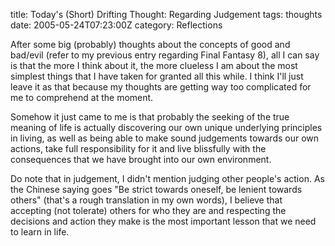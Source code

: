 title: Today's (Short) Drifting Thought: Regarding Judgement
tags: thoughts
date: 2005-05-24T07:23:00Z
category: Reflections

After some big (probably) thoughts about the concepts of good and bad/evil (refer to my previous entry regarding Final Fantasy 8), all I can say is that the more I think about it, the more clueless I am about the most simplest things that I have taken for granted all this while. I think I'll just leave it as that because my thoughts are getting way too complicated for me to comprehend at the moment.

Somehow it just came to me is that probably the seeking of the true meaning of life is actually discovering our own unique underlying principles in living, as well as being able to make sound judgements towards our own actions, take full responsibility for it and live blissfully with the consequences that we have brought into our own environment.

Do note that in judgement, I didn't mention judging other people's action. As the Chinese saying goes "Be strict towards oneself, be lenient towards others" (that's a rough translation in my own words), I believe that accepting (not tolerate) others for who they are and respecting the decisions and action they make is the most important lesson that we need to learn in life.
